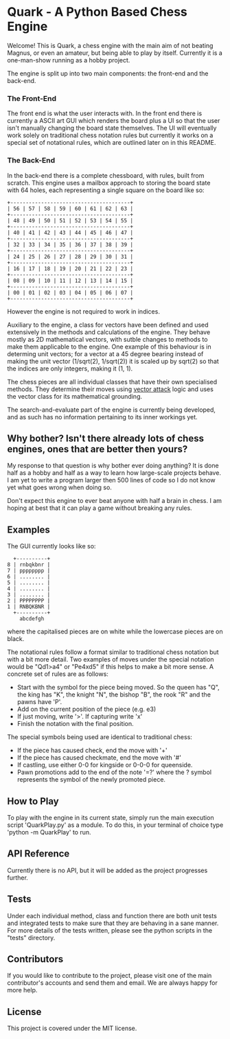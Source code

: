 # Quark - A Python Based Chess Engine

Welcome! This is Quark, a chess engine with the main aim of not beating Magnus, or even an amateur, but being able to play by itself. Currently it is a one-man-show running as a hobby project.

The engine is split up into two main components: the front-end and the back-end.

### The Front-End
The front end is what the user interacts with. In the front end there is currently a ASCII art GUI which renders the board plus a UI so that the user isn't manually changing the board state themselves. The UI will eventually work solely on traditional chess notation rules but currently it works on a special set of notational rules, which are outlined later on in this README.

### The Back-End
In the back-end there is a complete chessboard, with rules, built from scratch. This engine uses a mailbox approach to storing the board state with 64 holes, each representing a single square on the board like so:

<!-- language: lang-none -->
    +---------------------------------------+
    | 56 | 57 | 58 | 59 | 60 | 61 | 62 | 63 |
    +---------------------------------------+
    | 48 | 49 | 50 | 51 | 52 | 53 | 54 | 55 |
    +---------------------------------------+
    | 40 | 41 | 42 | 43 | 44 | 45 | 46 | 47 |
    +---------------------------------------+
    | 32 | 33 | 34 | 35 | 36 | 37 | 38 | 39 |
    +---------------------------------------+
    | 24 | 25 | 26 | 27 | 28 | 29 | 30 | 31 |
    +---------------------------------------+
    | 16 | 17 | 18 | 19 | 20 | 21 | 22 | 23 |
    +---------------------------------------+
    | 08 | 09 | 10 | 11 | 12 | 13 | 14 | 15 |
    +---------------------------------------+
    | 00 | 01 | 02 | 03 | 04 | 05 | 06 | 07 |
    +---------------------------------------+

However the engine is not required to work in indices.

Auxiliary to the engine, a class for vectors have been defined and used extensively in the methods and calculations of the engine. They behave mostly as 2D mathematical vectors, with sutble changes to methods to make them applicable to the engine. One example of this behaviour is in determing unit vectors; for a vector at a 45 degree bearing instead of making the unit vector (1/sqrt(2), 1/sqrt(2)) it is scaled up by sqrt(2) so that the indices are only integers, making it (1, 1).

The chess pieces are all individual classes that have their own specialised methods. They determine their moves using [vector attack](https://chessprogramming.wikispaces.com/Vector+Attacks) logic and uses the vector class for its mathematical grounding.

The search-and-evaluate part of the engine is currently being developed, and as such has no information pertaining to its inner workings yet.

## Why bother? Isn't there already lots of chess engines, ones that are better then yours?

My response to that question is why bother ever doing anything? It is done half as a hobby and half as a way to learn how large-scale projects behave. I am yet to write a program larger then 500 lines of code so I do not know yet what goes wrong when doing so.

Don't expect this engine to ever beat anyone with half a brain in chess. I am hoping at best that it can play a game without breaking any rules.

## Examples

The GUI currently looks like so:
<!-- language: lang-none -->
      +----------+
    8 | rnbqkbnr |
    7 | pppppppp |
    6 | ........ |
    5 | ........ |
    4 | ........ |
    3 | ........ |
    2 | PPPPPPPP |
    1 | RNBQKBNR |
      +----------+
        abcdefgh

where the capitalised pieces are on white while the lowercase pieces are on black.

The notational rules follow a format similar to traditional chess notation but with a bit more detail. Two examples of moves under the special notation would be "Qd1>a4" or "Pe4xd5" if this helps to make a bit more sense. A concrete set of rules are as follows:
  - Start with the symbol for the piece being moved. So the queen has "Q", the king has "K", the knight "N", the bishop "B", the rook "R" and the pawns have 'P'.
  - Add on the current position of the piece (e.g. e3)
  - If just moving, write '>'. If capturing write 'x'
  - Finish the notation with the final position.

The special symbols being used are identical to traditional chess:
  - If the piece has caused check, end the move with '+'
  - If the piece has caused checkmate, end the move with '#'
  - If castling, use either 0-0 for kingside or 0-0-0 for queenside.
  - Pawn promotions add to the end of the note '=?' where the ? symbol represents the symbol of the newly promoted piece.

## How to Play
To play with the engine in its current state, simply run the main execution script 'QuarkPlay.py' as a module. To do this, in your terminal of choice type 'python -m QuarkPlay' to run.

## API Reference

Currently there is no API, but it will be added as the project progresses further.

## Tests

Under each individual method, class and function there are both unit tests and integrated tests to make sure that they are behaving in a sane manner. For more details of the tests written, please see the python scripts in the "tests" directory.

## Contributors

If you would like to contribute to the project, please visit one of the main contributor's accounts and send them and email. We are always happy for more help.

## License

This project is covered under the MIT license.
